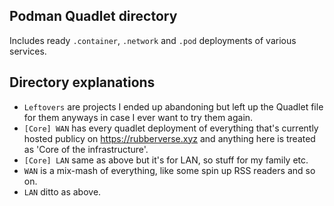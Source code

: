 ## Podman Quadlet directory

Includes ready `.container`, `.network` and `.pod` deployments of various services.

## Directory explanations

- `Leftovers` are projects I ended up abandoning but left up the Quadlet file for them anyways in case I ever want to try them again.
- `[Core] WAN` has every quadlet deployment of everything that's currently hosted publicy on https://rubberverse.xyz and anything here is treated as 'Core of the infrastructure'.
- `[Core] LAN` same as above but it's for LAN, so stuff for my family etc.
- `WAN` is a mix-mash of everything, like some spin up RSS readers and so on.
- `LAN` ditto as above.

